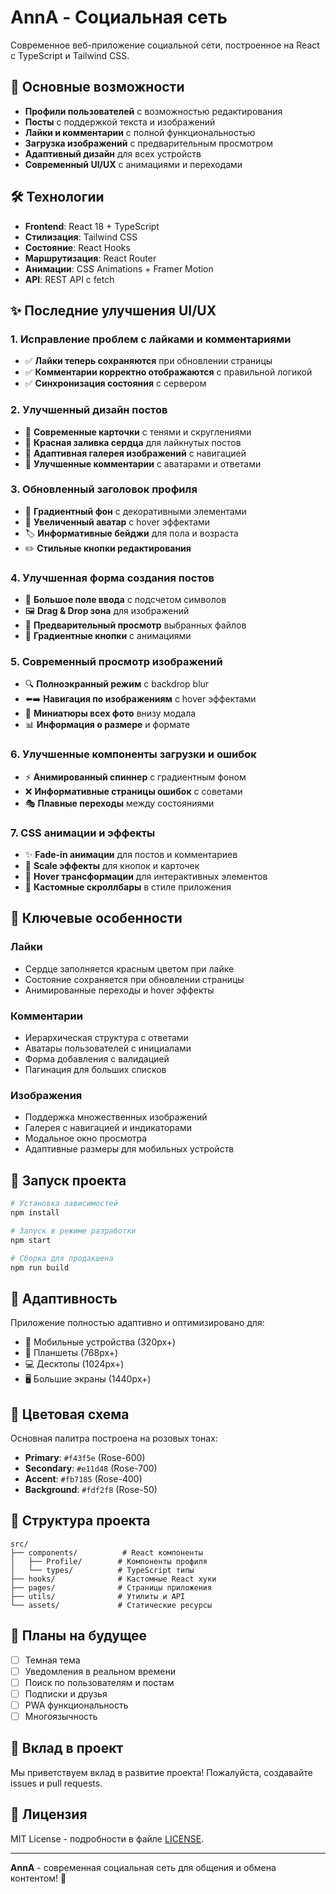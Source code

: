 # AnnA - Социальная сеть

Современное веб-приложение социальной сети, построенное на React с TypeScript и Tailwind CSS.

## 🚀 Основные возможности

- **Профили пользователей** с возможностью редактирования
- **Посты** с поддержкой текста и изображений
- **Лайки и комментарии** с полной функциональностью
- **Загрузка изображений** с предварительным просмотром
- **Адаптивный дизайн** для всех устройств
- **Современный UI/UX** с анимациями и переходами

## 🛠️ Технологии

- **Frontend**: React 18 + TypeScript
- **Стилизация**: Tailwind CSS
- **Состояние**: React Hooks
- **Маршрутизация**: React Router
- **Анимации**: CSS Animations + Framer Motion
- **API**: REST API с fetch

## ✨ Последние улучшения UI/UX

### 1. Исправление проблем с лайками и комментариями
- ✅ **Лайки теперь сохраняются** при обновлении страницы
- ✅ **Комментарии корректно отображаются** с правильной логикой
- ✅ **Синхронизация состояния** с сервером

### 2. Улучшенный дизайн постов
- 🎨 **Современные карточки** с тенями и скруглениями
- 🔴 **Красная заливка сердца** для лайкнутых постов
- 📱 **Адаптивная галерея изображений** с навигацией
- 💬 **Улучшенные комментарии** с аватарами и ответами

### 3. Обновленный заголовок профиля
- 🌈 **Градиентный фон** с декоративными элементами
- 👤 **Увеличенный аватар** с hover эффектами
- 🏷️ **Информативные бейджи** для пола и возраста
- ✏️ **Стильные кнопки редактирования**

### 4. Улучшенная форма создания постов
- 📝 **Большое поле ввода** с подсчетом символов
- 🖼️ **Drag & Drop зона** для изображений
- 🎯 **Предварительный просмотр** выбранных файлов
- 🚀 **Градиентные кнопки** с анимациями

### 5. Современный просмотр изображений
- 🔍 **Полноэкранный режим** с backdrop blur
- ⬅️➡️ **Навигация по изображениям** с hover эффектами
- 📱 **Миниатюры всех фото** внизу модала
- 📊 **Информация о размере** и формате

### 6. Улучшенные компоненты загрузки и ошибок
- ⚡ **Анимированный спиннер** с градиентным фоном
- ❌ **Информативные страницы ошибок** с советами
- 🎭 **Плавные переходы** между состояниями

### 7. CSS анимации и эффекты
- ✨ **Fade-in анимации** для постов и комментариев
- 🎪 **Scale эффекты** для кнопок и карточек
- 🌊 **Hover трансформации** для интерактивных элементов
- 🎨 **Кастомные скроллбары** в стиле приложения

## 🎯 Ключевые особенности

### Лайки
- Сердце заполняется красным цветом при лайке
- Состояние сохраняется при обновлении страницы
- Анимированные переходы и hover эффекты

### Комментарии
- Иерархическая структура с ответами
- Аватары пользователей с инициалами
- Форма добавления с валидацией
- Пагинация для больших списков

### Изображения
- Поддержка множественных изображений
- Галерея с навигацией и индикаторами
- Модальное окно просмотра
- Адаптивные размеры для мобильных устройств

## 🚀 Запуск проекта

```bash
# Установка зависимостей
npm install

# Запуск в режиме разработки
npm start

# Сборка для продакшена
npm run build
```

## 📱 Адаптивность

Приложение полностью адаптивно и оптимизировано для:
- 📱 Мобильные устройства (320px+)
- 📱 Планшеты (768px+)
- 💻 Десктопы (1024px+)
- 🖥️ Большие экраны (1440px+)

## 🎨 Цветовая схема

Основная палитра построена на розовых тонах:
- **Primary**: `#f43f5e` (Rose-600)
- **Secondary**: `#e11d48` (Rose-700)
- **Accent**: `#fb7185` (Rose-400)
- **Background**: `#fdf2f8` (Rose-50)

## 🔧 Структура проекта

```
src/
├── components/          # React компоненты
│   ├── Profile/        # Компоненты профиля
│   └── types/          # TypeScript типы
├── hooks/              # Кастомные React хуки
├── pages/              # Страницы приложения
├── utils/              # Утилиты и API
└── assets/             # Статические ресурсы
```

## 🚀 Планы на будущее

- [ ] Темная тема
- [ ] Уведомления в реальном времени
- [ ] Поиск по пользователям и постам
- [ ] Подписки и друзья
- [ ] PWA функциональность
- [ ] Многоязычность

## 🤝 Вклад в проект

Мы приветствуем вклад в развитие проекта! Пожалуйста, создавайте issues и pull requests.

## 📄 Лицензия

MIT License - подробности в файле [LICENSE](LICENSE).

---

**AnnA** - современная социальная сеть для общения и обмена контентом! 🚀
